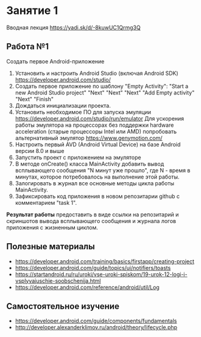 # Занятие 1
Вводная лекция https://yadi.sk/d/-8kuwUC1Qrmg3Q

## Работа №1
Создать первое Android-приложение

1. Установить и настроить Android Studio (включая Android SDK) https://developer.android.com/studio/
2. Создать первое приложение по шаблону "Empty Activity":
"Start a new Android Studio project" 
"Next"
"Next"
"Next"
"Add Empty activity"
"Next"
"Finish"
3. Дождаться инициализации проекта.
4. Установить необходимое ПО для запуска эмуляции https://developer.android.com/studio/run/emulator
Для ускорения работы эмулятора на процессорах без поддержки hardware acceleration (старые процессоры Intel или AMD) попробовать
альтернативный эмулятор https://www.genymotion.com/
5. Настроить первый AVD (Android Virtual Device) на базе Android версии 8.0 и выше
6. Запустить проект с приложением на эмуляторе
7. В методе onCreate() класса MainActivity добавить вывод  всплывающего сообщения "N минут уже прошло", где N - время в минутах, которое потребовалось на выполнение этой работы.
8. Залогировать в журнал все основные методы цикла работы MainActivity.
9. Зафиксировать код приложения в новом репозитарии github c комментарием "task 1".


**Результат работы** предоставить в виде ссылки на репозитарий и скриншотов вывода всплывающего сообщения и журнала логов приложения с жизненным циклом.


## Полезные материалы

- https://developer.android.com/training/basics/firstapp/creating-project
- https://developer.android.com/guide/topics/ui/notifiers/toasts
- https://startandroid.ru/ru/uroki/vse-uroki-spiskom/19-urok-12-logi-i-vsplyvajuschie-soobschenija.html
- https://developer.android.com/reference/android/util/Log



## Самостоятельное изучение

- https://developer.android.com/guide/components/fundamentals
- http://developer.alexanderklimov.ru/android/theory/lifecycle.php
  